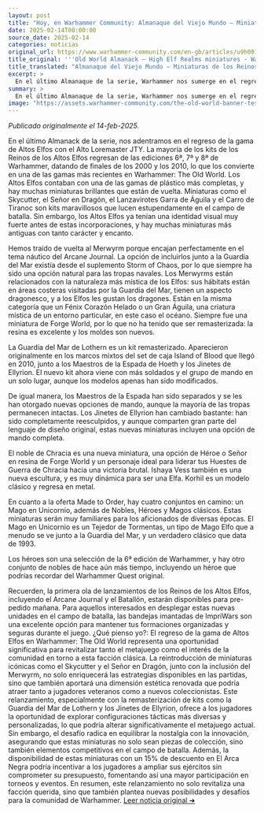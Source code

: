 ```yaml
---
layout: post
title: "Hoy, en Warhammer Community: Almanaque del Viejo Mundo – Miniaturas de los Reinos de los Altos Elfos - Comunidad Warhammer"
date: 2025-02-14T00:00:00
source_date: 2025-02-14
categories: noticias
original_url: https://www.warhammer-community.com/en-gb/articles/u9h0019a/old-world-almanack-high-elf-realms-miniatures/
title_original: '''Old World Almanack – High Elf Realms miniatures - Warhammer Community'''
title_translated: "Almanaque del Viejo Mundo – Miniaturas de los Reinos de los Altos Elfos - Comunidad Warhammer"
excerpt: >
  En el último Almanaque de la serie, Warhammer nos sumerge en el regreso de las miniaturas de los Altos Elfos, una de las gamas más completas y recientes de Warhammer: The Old World. Con la guía del Alto Loremaster JTY, exploramos el retorno de kits icónicos como el Skycutter y el Lord en Dragón, así como la inclusión del Merwyrm, que complementa el tema náutico del Arcane Journal. Además, se presentan nuevas esculturas y remasterizaciones de clásicos como la Guardia del Mar de Lothern y los Maestros de la Espada. ¡Prepárate para redescubrir la magia y el encanto de los Altos Elfos con estas impresionantes miniaturas que estarán disponibles para pre-pedido mañana!
summary: >
  En el último Almanaque de la serie, Warhammer nos sumerge en el regreso de las miniaturas de los Altos Elfos, una de las gamas más completas y recientes de Warhammer: The Old World. Con la guía del Alto Loremaster JTY, exploramos el retorno de kits icónicos como el Skycutter y el Lord en Dragón, así como la inclusión del Merwyrm, que complementa el tema náutico del Arcane Journal. Además, se presentan nuevas esculturas y remasterizaciones de clásicos como la Guardia del Mar de Lothern y los Maestros de la Espada. ¡Prepárate para redescubrir la magia y el encanto de los Altos Elfos con estas impresionantes miniaturas que estarán disponibles para pre-pedido mañana!
image: "https://assets.warhammer-community.com/the-old-world-banner-test.jpg"
---
```


*Publicado originalmente el 14-feb-2025.*

En el último Almanack de la serie, nos adentramos en el regreso de la gama de Altos Elfos con el Alto Loremaster JTY. La mayoría de los kits de los Reinos de los Altos Elfos regresan de las ediciones 6ª, 7ª y 8ª de Warhammer, datando de finales de los 2000 y los 2010, lo que los convierte en una de las gamas más recientes en Warhammer: The Old World. Los Altos Elfos contaban con una de las gamas de plástico más completas, y hay muchas miniaturas brillantes que están de vuelta. Miniaturas como el Skycutter, el Señor en Dragón, el Lanzavirotes Garra de Águila y el Carro de Tiranoc son kits maravillosos que lucen estupendamente en el campo de batalla. Sin embargo, los Altos Elfos ya tenían una identidad visual muy fuerte antes de estas incorporaciones, y hay muchas miniaturas más antiguas con tanto carácter y encanto.

Hemos traído de vuelta al Merwyrm porque encajan perfectamente en el tema náutico del Arcane Journal. La opción de incluirlos junto a la Guardia del Mar existía desde el suplemento Storm of Chaos, por lo que siempre ha sido una opción natural para las tropas navales. Los Merwyrms están relacionados con la naturaleza más mística de los Elfos: sus hábitats están en áreas costeras visitadas por la Guardia del Mar, tienen un aspecto dragonesco, y a los Elfos les gustan los dragones. Están en la misma categoría que un Fénix Corazón Helado o un Gran Águila, una criatura mística de un entorno particular, en este caso el océano. Siempre fue una miniatura de Forge World, por lo que no ha tenido que ser remasterizada: la resina es excelente y los moldes son nuevos.

La Guardia del Mar de Lothern es un kit remasterizado. Aparecieron originalmente en los marcos mixtos del set de caja Island of Blood que llegó en 2010, junto a los Maestros de la Espada de Hoeth y los Jinetes de Ellyrion. El nuevo kit ahora viene con más soldados y el grupo de mando en un solo lugar, aunque los modelos apenas han sido modificados.

De igual manera, los Maestros de la Espada han sido separados y se les han otorgado nuevas opciones de mando, aunque la mayoría de las tropas permanecen intactas. Los Jinetes de Ellyrion han cambiado bastante: han sido completamente reesculpidos, y aunque comparten gran parte del lenguaje de diseño original, estas nuevas miniaturas incluyen una opción de mando completa.

El noble de Chracia es una nueva miniatura, una opción de Héroe o Señor en resina de Forge World y un personaje ideal para liderar tus Huestes de Guerra de Chracia hacia una victoria brutal. Ishaya Vess también es una nueva escultura, y es muy dinámica para ser una Elfa. Korhil es un modelo clásico y regresa en metal.

En cuanto a la oferta Made to Order, hay cuatro conjuntos en camino: un Mago en Unicornio, además de Nobles, Héroes y Magos clásicos. Estas miniaturas serán muy familiares para los aficionados de diversas épocas. El Mago en Unicornio es un Tejedor de Tormentas, un tipo de Mago Elfo que a menudo se ve junto a la Guardia del Mar, y un verdadero clásico que data de 1993.

Los héroes son una selección de la 6ª edición de Warhammer, y hay otro conjunto de nobles de hace aún más tiempo, incluyendo un héroe que podrías recordar del Warhammer Quest original.

Recuerden, la primera ola de lanzamientos de los Reinos de los Altos Elfos, incluyendo el Arcane Journal y el Batallón, estarán disponibles para pre-pedido mañana. Para aquellos interesados en desplegar estas nuevas unidades en el campo de batalla, las bandejas imantadas de ImpriWars son una excelente opción para mantener tus formaciones organizadas y seguras durante el juego.
¿Qué pienso yo?: El regreso de la gama de Altos Elfos en Warhammer: The Old World representa una oportunidad significativa para revitalizar tanto el metajuego como el interés de la comunidad en torno a esta facción clásica. La reintroducción de miniaturas icónicas como el Skycutter y el Señor en Dragón, junto con la inclusión del Merwyrm, no solo enriquecerá las estrategias disponibles en las partidas, sino que también aportará una dimensión estética renovada que podría atraer tanto a jugadores veteranos como a nuevos coleccionistas. Este relanzamiento, especialmente con la remasterización de kits como la Guardia del Mar de Lothern y los Jinetes de Ellyrion, ofrece a los jugadores la oportunidad de explorar configuraciones tácticas más diversas y personalizadas, lo que podría alterar significativamente el metajuego actual. Sin embargo, el desafío radica en equilibrar la nostalgia con la innovación, asegurando que estas miniaturas no solo sean piezas de colección, sino también elementos competitivos en el campo de batalla. Además, la disponibilidad de estas miniaturas con un 15% de descuento en El Arca Negra podría incentivar a los jugadores a ampliar sus ejércitos sin comprometer su presupuesto, fomentando así una mayor participación en torneos y eventos. En resumen, este relanzamiento no solo revitaliza una facción querida, sino que también plantea nuevas posibilidades y desafíos para la comunidad de Warhammer.
[Leer noticia original ➜](https://www.warhammer-community.com/en-gb/articles/u9h0019a/old-world-almanack-high-elf-realms-miniatures/)
